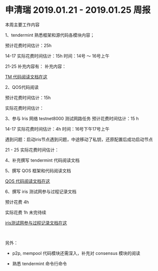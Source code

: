 # 申清瑞 2019.01.21 - 2019.01.25 周报

本周主要工作内容

1、tendermint 熟悉框架和源代码各模块内容；

预计花费时间估计：25h 

14-17 实际花费时间估计：15h 时间：14号 ～ 16号上午

21-25 补充内容有：
补充内容：

[TM 代码阅读文档在这](https://github.com/Shawncles/QOS_Docs_spec/blob/master/Tendermint主要代码模块解读.md)

2、QOS代码阅读

预计花费时间估计：15h

实际花费时间估计：

3、参与 Iris 网络 testnet8000 测试网路任务
预计花费时间估计：15 h

14-17 实际花费时间估计：4h 时间：16号下午17号上午

遇到问题：启动iris节点遇到问题，中途移动了私钥，还原配置后成功启动节点

21 - 25 实际花费时间估计：

4、补充撰写 tendermint 代码阅读文档

5、撰写 QOS 框架和代码阅读文档

[QOS 代码阅读文档在这](https://github.com/Shawncles/QOS_Docs_spec/blob/master/Tendermint主要代码模块解读.md)

6、撰写 iris 测试网参与过程记录文档

预计花费 4h

实际花费 1h 未完待续

[iris测试网参与过程记录文档在这](https://github.com/Shawncles/QOS_Docs_spec/blob/master/Iris%20测试网任务参与报告.md)


<br>

另外：

* p2p, mempool 代码模块还需深入，补充对 consensus 模块的阅读

* 熟悉 tendermint 命令行命令


